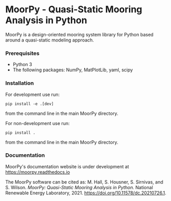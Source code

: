 # MoorPy - Quasi-Static Mooring Analysis in Python

MoorPy is a design-oriented mooring system library for Python based around a quasi-static modeling approach.

### Prerequisites

- Python 3
- The following packages: NumPy, MatPlotLib, yaml, scipy

### Installation

For development use run:
```console
pip install -e .[dev]
```
from the command line in the main MoorPy directory.

For non-development use run:

```console
pip install .
```
from the command line in the main MoorPy directory.


### Documentation

MoorPy's documentation website is under development at https://moorpy.readthedocs.io

The MoorPy software can be cited as:
M. Hall, S. Housner, S. Sirnivas, and S. Wilson.
*MoorPy: Quasi-Static Mooring Analysis in Python.*
National Renewable Energy Laboratory, 2021.
https://doi.org/10.11578/dc.20210726.1.
